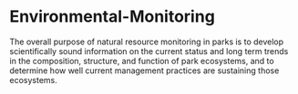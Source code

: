 # Environmental-Monitoring
The overall purpose of natural resource monitoring in parks is to develop scientifically sound information on the current status and long term trends in the composition, structure, and function of park ecosystems, and to determine how well current management practices are sustaining those ecosystems.
